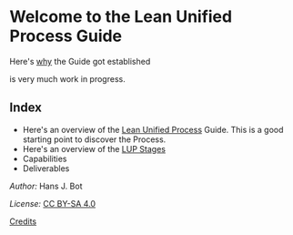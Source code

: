 # Welcome to the Lean Unified Process Guide

Here's [why](/index.md) the Guide got established 

 is very much work in progress.

## Index
- Here's an overview of the [Lean Unified Process](/index.md) Guide. This is a good starting point to discover the Process.
- Here's an overview of the [LUP Stages](/Stages/overview.md)
- Capabilities
- Deliverables

*Author:* Hans J. Bot

*License:* [CC BY-SA 4.0](https://creativecommons.org/licenses/by-sa/4.0/deed.en)

[Credits](/credits.md)